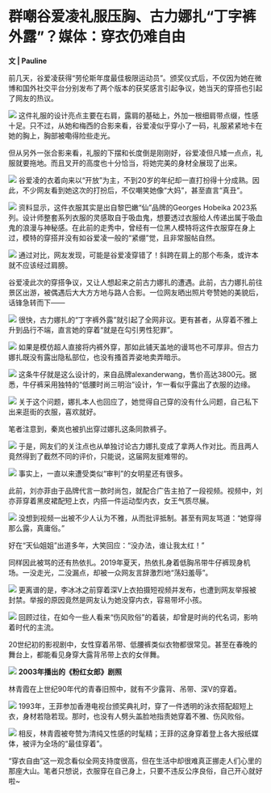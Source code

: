 # 群嘲谷爱凌礼服压胸、古力娜扎“丁字裤外露”？媒体：穿衣仍难自由

**文 | Pauline**

前几天，谷爱凌获得“劳伦斯年度最佳极限运动员”。颁奖仪式后，不仅因为她在微博和国外社交平台分别发布了两个版本的获奖感言引起争议，她当天的穿搭也引起了网友的热议。

![](https://inews.gtimg.com/newsapp_bt/0/15793560462/1000)
这件礼服的设计亮点主要在右肩，露肩的基础上，外加一根细肩带点缀，性感十足。只不过，从她和梅西的合影来看，谷爱凌似乎穿小了一码，礼服紧紧地卡在她的胸上，胸部被嘞得险些走光。

但从另外一张合影来看，礼服的下摆和长度倒是刚刚好，谷爱凌但凡矮一点点，礼服就要拖地。而且叉开的高度也十分恰当，将她完美的身材全展现了出来。

![](https://inews.gtimg.com/newsapp_bt/0/15793560463/1000)
谷爱凌的衣着向来以“开放”为主，不到20岁的年纪却一直打扮得十分成熟。因此，不少网友看到她这次的打扮后，不仅嘲笑她像“大妈”，甚至直言“真丑”。

![](https://inews.gtimg.com/newsapp_bt/0/15793560465/1000)
资料显示，这件衣服其实是出自黎巴嫩“仙”品牌的Georges Hobeika
2023系列。设计师整套系列衣服的灵感取自于吸血鬼，想要透过衣服给人传递出属于吸血鬼的浪漫与神秘感。在此前的走秀中，曾经有一位黑人模特将这件衣服穿在身上过，模特的穿搭并没有如谷爱凌一般的“紧绷”觉，且非常服帖自然。

![](https://inews.gtimg.com/newsapp_bt/0/15793560518/1000)
通过对比，网友发现，可能是谷爱凌穿错了！斜跨在肩上的那个布条，或许本就不应该经过肩膀。

谷爱凌此次的穿搭争议，又让人想起来之前古力娜扎的遭遇。此前，古力娜扎前往景区出游，被偶遇后大大方方地与路人合影。一位网友晒出照片夸赞她的美貌后，话锋急转而下——

![](https://inews.gtimg.com/newsapp_bt/0/15793560520/1000)
很快，古力娜扎的“丁字裤外露”就引起了全网非议。更有甚者，从穿着不雅上升到品行不端，直言她的穿着“就是在勾引男性犯罪”。

![](https://inews.gtimg.com/newsapp_bt/0/15793560521/1000)
如果是模仿超人直接将内裤外穿，那如此铺天盖地的谩骂也不可厚非。但古力娜扎既没有露出隐私部位，也没有搔首弄姿地卖弄暗示。

![](https://inews.gtimg.com/newsapp_bt/0/15793560573/1000)
这条牛仔就是这么设计的，来自品牌alexanderwang，售价高达3800元。据悉，牛仔裤采用独特的“低腰时尚三明治”设计，乍一看似乎露出了衣服的边缘。

![](https://inews.gtimg.com/newsapp_bt/0/15793560575/1000)
关于这个问题，娜扎本人也回应了，她觉得自己穿的没有什么问题，自己私下出来逛街的衣服，喜欢就好。

笔者注意到，秦岚也被扒出穿过娜扎这条同款裤子。

![](https://inews.gtimg.com/newsapp_bt/0/15793560579/1000)
于是，网友们的关注点也从单独讨论古力娜扎变成了拿两人作对比。而且两人竟然得到了截然不同的评价，只能说，这届网友挺难带的。

![](https://inews.gtimg.com/newsapp_bt/0/15793560652/1000)
事实上，一直以来遭受类似“审判”的女明星还有很多。

此前，刘亦菲由于品牌代言一款时尚包，就配合广告主拍了一段视频。视频中，刘亦菲穿着黑皮裙配短上衣，内搭一件运动型内衣，女王气质尽展。

![](https://inews.gtimg.com/newsapp_match/0/15765598269/0)
没想到视频一出被不少人认为不雅，从而批评抵制。甚至有网友骂道：“她穿得那么露，真庸俗。”

好在“天仙姐姐”出道多年，大笑回应：“没办法，谁让我太红！”

同样因此被骂的还有热依扎。2019年夏天，热依扎身着低胸吊带牛仔裤现身机场。一没走光，二没漏点，却被一众网友言辞激烈地“荡妇羞辱”。

![](https://inews.gtimg.com/newsapp_bt/0/15793560662/1000)
更离谱的是，李冰冰之前穿着深V上衣拍摄短视频并发布，也遭到网友举报被封禁。举报的原因竟然是网友认为她没穿内衣，容易带坏小孩。

![](https://inews.gtimg.com/newsapp_bt/0/15793560734/1000)
回顾过往，在如今一些人看来“伤风败俗”的着装，却曾是时尚的代名词，影响着时代的主流。

20世纪初的影视剧中，女性穿着吊带、低腰裤类似衣物都很常见。甚至在春晚的舞台上，都能看见身穿大露背吊带上衣的女伴舞。

![](https://inews.gtimg.com/newsapp_bt/0/15793560735/1000)
**2003年播出的《粉红女郎》剧照**

林青霞在上世纪90年代的青春旧照中，就有不少露背、吊带、深V的穿着。

![](https://inews.gtimg.com/newsapp_bt/0/15793560737/1000)
1993年，王菲参加香港电视台颁奖典礼时，穿了一件透明的泳衣搭配超短上衣，身材若隐若现。那时，也没有人劈头盖脸地指责她穿着不雅、伤风败俗。

![](https://inews.gtimg.com/newsapp_bt/0/15793560786/1000)
相反，林青霞被夸赞为清纯又性感的时髦精；王菲的这身穿着登上各大报纸媒体，被评为全场的“最佳穿着”。

“穿衣自由”这一观念看似全网支持度很高，但在生活中却很难真正挪走人们心里的那座大山。笔者只想说，衣服穿在自己身上，只要不违反公序良俗，自己开心就好啦~

